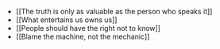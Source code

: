  - [[The truth is only as valuable as the person who speaks it]]
 - [[What entertains us owns us]]
 - [[People should have the right not to know]]
 - [[Blame the machine, not the mechanic]]
